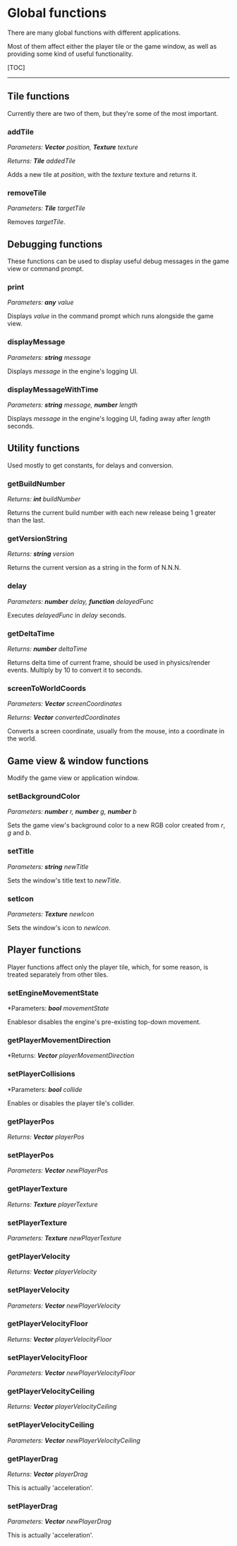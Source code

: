 # Global functions

There are many global functions with different applications.

Most of them affect either the player tile or the game window, as well as providing some kind of useful functionality.

[TOC]

- - -

## Tile functions

Currently there are two of them, but they're some of the most important.

### addTile

*Parameters: **Vector** position, **Texture** texture*

*Returns: **Tile** addedTile*

Adds a new tile at *position*, with the *texture* texture and returns it.

### removeTile

*Parameters: **Tile** targetTile*

Removes *targetTile*.

## Debugging functions

These functions can be used to display useful debug messages in the game view or command prompt.

### print

*Parameters: **any** value*

Displays *value* in the command prompt which runs alongside the game view.

### displayMessage

*Parameters: **string** message*

Displays *message* in the engine's logging UI.

### displayMessageWithTime

*Parameters: **string** message, **number** length*

Displays *message* in the engine's logging UI, fading away after *length* seconds.

## Utility functions

Used mostly to get constants, for delays and conversion.

### getBuildNumber

*Returns: **int** buildNumber*

Returns the current build number with each new release being 1 greater than the last.

### getVersionString

*Returns: **string** version*

Returns the current version as a string in the form of N.N.N.

### delay

*Parameters: **number** delay, **function** delayedFunc*

Executes *delayedFunc* in *delay* seconds.

### getDeltaTime

*Returns: **number** deltaTime*

Returns delta time of current frame, should be used in physics/render events.
Multiply by 10 to convert it to seconds.

### screenToWorldCoords

*Parameters: **Vector** screenCoordinates*

*Returns: **Vector** convertedCoordinates*

Converts a screen coordinate, usually from the mouse, into a coordinate in the world.

## Game view & window functions

Modify the game view or application window.

### setBackgroundColor

*Parameters: **number** r, **number** g, **number** b*

Sets the game view's background color to a new RGB color created from *r*, *g* and *b*.

### setTitle

*Parameters: **string** newTitle*

Sets the window's title text to *newTitle*.

### setIcon

*Parameters: **Texture** newIcon*

Sets the window's icon to *newIcon*.

## Player functions

Player functions affect only the player tile, which, for some reason, is treated separately from other tiles.

### setEngineMovementState

*Parameters: ***bool** movementState*

Enablesor disables the engine's pre-existing top-down movement.

### getPlayerMovementDirection

*Returns: ***Vector** playerMovementDirection*

### setPlayerCollisions

*Parameters: ***bool** collide*

Enables or disables the player tile's collider.

### getPlayerPos

*Returns: **Vector** playerPos*

### setPlayerPos

*Parameters: **Vector** newPlayerPos*

### getPlayerTexture

*Returns: **Texture** playerTexture*

### setPlayerTexture

*Parameters: **Texture** newPlayerTexture*

### getPlayerVelocity

*Returns: **Vector** playerVelocity*

### setPlayerVelocity

*Parameters: **Vector** newPlayerVelocity*

### getPlayerVelocityFloor

*Returns: **Vector** playerVelocityFloor*

### setPlayerVelocityFloor

*Parameters: **Vector** newPlayerVelocityFloor*

### getPlayerVelocityCeiling

*Returns: **Vector** playerVelocityCeiling*

### setPlayerVelocityCeiling

*Parameters: **Vector** newPlayerVelocityCeiling*

### getPlayerDrag

*Returns: **Vector** playerDrag*

This is actually 'acceleration'.

### setPlayerDrag

*Parameters: **Vector** newPlayerDrag*

This is actually 'acceleration'.